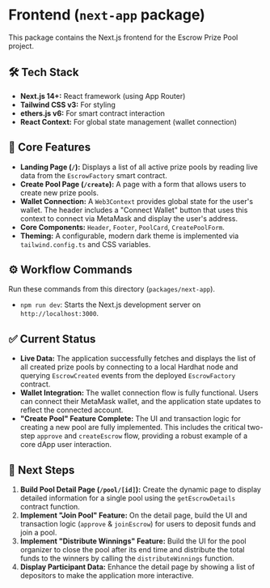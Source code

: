 # Frontend (`next-app` package)

This package contains the Next.js frontend for the Escrow Prize Pool project.

## 🛠️ Tech Stack
- **Next.js 14+:** React framework (using App Router)
- **Tailwind CSS v3:** For styling
- **ethers.js v6:** For smart contract interaction
- **React Context:** For global state management (wallet connection)

## 🧩 Core Features
- **Landing Page (`/`):** Displays a list of all active prize pools by reading live data from the `EscrowFactory` smart contract.
- **Create Pool Page (`/create`):** A page with a form that allows users to create new prize pools.
- **Wallet Connection:** A `Web3Context` provides global state for the user's wallet. The header includes a "Connect Wallet" button that uses this context to connect via MetaMask and display the user's address.
- **Core Components:** `Header`, `Footer`, `PoolCard`, `CreatePoolForm`.
- **Theming:** A configurable, modern dark theme is implemented via `tailwind.config.ts` and CSS variables.

## ⚙️ Workflow Commands
Run these commands from this directory (`packages/next-app`).

- `npm run dev`: Starts the Next.js development server on `http://localhost:3000`.

## ✅ Current Status
- **Live Data:** The application successfully fetches and displays the list of all created prize pools by connecting to a local Hardhat node and querying `EscrowCreated` events from the deployed `EscrowFactory` contract.
- **Wallet Integration:** The wallet connection flow is fully functional. Users can connect their MetaMask wallet, and the application state updates to reflect the connected account.
- **"Create Pool" Feature Complete:** The UI and transaction logic for creating a new pool are fully implemented. This includes the critical two-step `approve` and `createEscrow` flow, providing a robust example of a core dApp user interaction.

## 🚀 Next Steps
1.  **Build Pool Detail Page (`/pool/[id]`):** Create the dynamic page to display detailed information for a single pool using the `getEscrowDetails` contract function.
2.  **Implement "Join Pool" Feature:** On the detail page, build the UI and transaction logic (`approve` & `joinEscrow`) for users to deposit funds and join a pool.
3.  **Implement "Distribute Winnings" Feature:** Build the UI for the pool organizer to close the pool after its end time and distribute the total funds to the winners by calling the `distributeWinnings` function.
4.  **Display Participant Data:** Enhance the detail page by showing a list of depositors to make the application more interactive.
